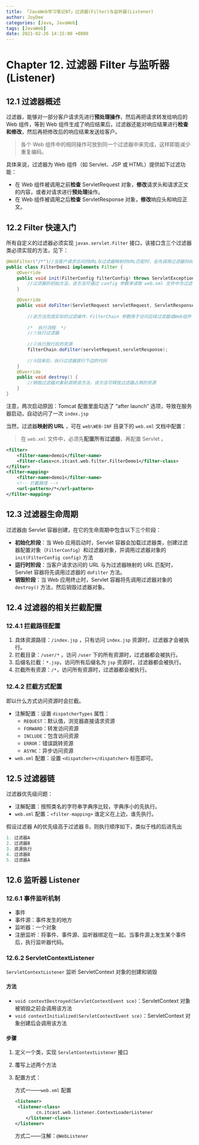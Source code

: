 ```yaml
---
title: 「JavaWeb学习笔记07」过滤器(Filter)与监听器(Listener)
author: JoyDee
categories: [Java, JavaWeb]
tags: [JavaWeb]
date: 2021-02-26 14:15:00 +0800
---
```


# Chapter 12. 过滤器 Filter 与监听器(Listener)

## 12.1 过滤器概述

过滤器，能够对一部分客户请求先进行**预处理操作**，然后再把请求转发给响应的 Web 组件，等到 Web 组件生成了响应结果后，过滤器还能对响应结果进行**检查和修改**，然后再把修改后的响应结果发送给客户。

> 各个 Web 组件中的相同操作可放到同一个过滤器中来完成，这样即能减少重复编码。

具体来说，过滤器为 Web 组件（如 Servlet、JSP 或 HTML）提供如下过滤功能：

+ 在 Web 组件被调用之前**检查** ServletRequest 对象，**修改**请求头和请求正文的内容，或者对请求进行**预处理**操作。
+ 在 Web 组件被调用之后**检查** ServletResponse 对象，**修改**响应头和响应正文。

## 12.2 Filter 快速入门

所有自定义的过滤器必须实现 `javax.servlet.Filter` 接口，该接口含三个过滤器类必须实现的方法，见下：

```java
@WebFilter("/*")//当客户请求访问的URL与过滤器映射的URL匹配时，会先调用过滤器的doFilter()
public class FilterDemo1 implements Filter {
    @Override
    public void init(FilterConfig filterConfig) throws ServletException {
 		//过滤器的初始方法，该方法可通过 config 参数来读取 web.xml 文件中为过滤器配置的初始化参数
    }

    @Override
    public void doFilter(ServletRequest servletRequest, ServletResponse servletResponse, FilterChain filterChain) throws IOException, ServletException {
        
        //该方法完成实际的过滤操作，FilterChain 参数用于访问后续过滤器或Web组件
		
        /*  执行流程  */
        //①执行过滤器
        
        //②执行放行后的资源
        filterChain.doFilter(servletRequest,servletResponse);
        
        //③回来后，执行过滤器放行下边的代码
    }
    @Override
    public void destroy() {
		//销毁过滤器对象前调用该方法，该方法可释放过滤器占用的资源
    }
}
```

注意，两次启动原因：Tomcat 配置里面勾选了 “after launch” 选项，导致在服务器启动，自动访问了一次 `index.jsp`

当然，过滤器**映射的 URL** ，可在 `web\WEB-INF` 目录下的 `web.xml` 文档中配置：

> 在 `web.xml` 文件中，必须先**配置所有过滤器**，再配置 Servlet 。

```xml
<filter>
    <filter-name>demo1</filter-name>
    <filter-class>cn.itcast.web.filter.FilterDemo1</filter-class>
</filter>
<filter-mapping>
    <filter-name>demo1</filter-name>
    <!-- 拦截路径 -->
    <url-pattern>/*</url-pattern>
</filter-mapping>
```

## 12.3 过滤器生命周期

过滤器由 Servlet 容器创建，在它的生命周期中包含以下三个阶段：

+ **初始化阶段**：当 Web 应用启动时，Servlet 容器会加载过滤器类，创建过滤器配置对象（`FilterConfig`）和过滤器对象，并调用过滤器对象的 `init(FilterConfig config)` 方法
+ **运行时阶段**：当客户请求访问的 URL 与为过滤器映射的 URL 匹配时，Servlet 容器将先调用过滤器的 `doFilter` 方法。
+ **销毁阶段**：当 Web 应用终止时，Servlet 容器将先调用过滤器对象的 `destroy()` 方法，然后销毁过滤器对象。

## 12.4 过滤器的相关拦截配置

### 12.4.1 拦截路径配置

1. 具体资源路径：`/index.jsp` ，只有访问 `index.jsp` 资源时，过滤器才会被执行。
2. 拦截目录：`/user/*` ，访问 `/user` 下的所有资源时，过滤器都会被执行。
3. 后缀名拦截：`*.jsp`，访问所有后缀名为 `jsp` 资源时，过滤器都会被执行。
4. 拦截所有资源：`/*`，访问所有资源时，过滤器都会被执行。

### 12.4.2 拦截方式配置

即以什么方式访问资源时会拦截。

+ 注解配置：设置 `dispatcherTypes` 属性：
  + `REQUEST`：默认值，浏览器直接请求资源
  + `FORWARD`：转发访问资源
  + `INCLUDE`：包含访问资源
  + `ERROR`：错误跳转资源
  + `ASYNC`：异步访问资源
+ `web.xml` 配置：设置 `<dispatcher></dispatcher>` 标签即可。

## 12.5 过滤器链

过滤器优先级问题：

+ 注解配置：按照类名的字符串字典序比较，字典序小的先执行。
+ `web.xml` 配置：`<filter-mapping>` 谁定义在上边，谁先执行。

假设过滤器 A的优先级高于过滤器 B，则执行顺序如下，类似于栈的后进先出

```java
1. 过滤器A
2. 过滤器B
3. 资源执行
4. 过滤器B
5. 过滤器A
```

## 12.6 监听器 Listener

### 12.6.1 事件监听机制

+ 事件
+ 事件源：事件发生的地方
+ 监听器：一个对象
+ 注册监听：将事件、事件源、监听器绑定在一起。当事件源上发生某个事件后，执行监听器代码。

### 12.6.2 ServletContextListener

`ServletContextListener` 监听 ServletContext 对象的创建和销毁

#### 方法

+ `void contextDestroyed(ServletContextEvent sce)`：ServletContext 对象被销毁之前会调用该方法
+ `void contextInitialized(ServletContextEvent sce)`：ServletContext 对象创建后会调用该方法

#### 步骤

1. 定义一个类，实现 `ServletContextListener` 接口

2. 覆写上述两个方法

3. 配置方式：

   方式一——`web.xml` 配置

   ```xml
   <listener>
   	<listener-class>
           cn.itcast.web.listener.ContextLoaderListener
       </listener-class>
   </listener>
   ```

   

   方式二——注解：`@WebListener`